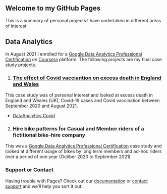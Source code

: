 ## Welcome to my GitHub Pages

This is a summary of personal projects I have undertaken in different areas of interest

## Data Analytics

In August 2021 I enrolled for a [Google Data Analytics Professional Certification](https://www.coursera.org/professional-certificates/google-data-analytics?utm_source=gg&utm_medium=sem&utm_campaign=15-GoogleDataAnalytics-ROW&utm_content=15-GoogleDataAnalytics-ROW&campaignid=12566515400&adgroupid=117869292685&device=c&keyword=coursera%20google%20data%20analytics&matchtype=p&network=g&devicemodel=&adpostion=&creativeid=507290840627&hide_mobile_promo&gclid=CjwKCAjwwsmLBhACEiwANq-tXGS9h4MICqRDhYHLiYF6pL7s7_fyCYZEhdPlnH5CM771YxlVmW821BoC4q4QAvD_BwE) on [Coursera](coursera.org) platform. The following projects are my final case study projects.  

1. ### [The effect of Covid vacciantion on excess death in England and Wales](https://github.com/altpope/DataAnalytics_Covid/blob/main/{{Covid_Vaccination_Dataset_Workbench.html}})

This case study was of personal interest and looked at excess death in England and Weales (UK), Covid-19 cases and Covid vaccination between September 2020 and August 2021.

  * [DataAnalytics Covid](https://github.com/altpope/DataAnalytics_Covid)

2. ### Hire bike patterns for Casual and Member riders of a fictitional bike-hire company

This was a [Google Data Analytics Professional Certification](https://www.coursera.org/professional-certificates/google-data-analytics?utm_source=gg&utm_medium=sem&utm_campaign=15-GoogleDataAnalytics-ROW&utm_content=15-GoogleDataAnalytics-ROW&campaignid=12566515400&adgroupid=117869292685&device=c&keyword=coursera%20google%20data%20analytics&matchtype=p&network=g&devicemodel=&adpostion=&creativeid=507290840627&hide_mobile_promo&gclid=CjwKCAjwwsmLBhACEiwANq-tXGS9h4MICqRDhYHLiYF6pL7s7_fyCYZEhdPlnH5CM771YxlVmW821BoC4q4QAvD_BwE) case study and looked at different usage of bikes by long term members and ad-hoc riders over a period of one year (Octiber 2020 to September 2021)

### Support or Contact

Having trouble with Pages? Check out our [documentation](https://docs.github.com/categories/github-pages-basics/) or [contact support](https://support.github.com/contact) and we’ll help you sort it out.
